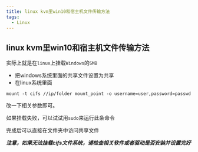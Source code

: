 ```yaml
---
title: linux kvm里win10和宿主机文件传输方法
tags:
  - Linux
---
```


## linux kvm里win10和宿主机文件传输方法

实际上就是在`linux`上挂载`Windows`的`SMB`

- 把windows系统里面的共享文件设置为共享
- 在linux系统里面 

` mount -t cifs //ip/folder mount_point -o username=user,password=passwd `

改一下相关参数即可。

如果挂载失败，可以试试用` sudo `来运行此条命令

完成后可以直接在文件夹中访问共享文件

***注意，如果无法挂载cifs文件系统，请检查相关软件或者驱动是否安装并设置完好***